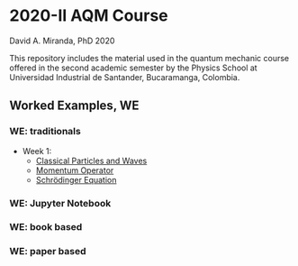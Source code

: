 # 2020-II AQM Course
David A. Miranda, PhD
2020

This repository includes the material used in the quantum mechanic course offered in the second academic semester by the Physics School at Universidad Industrial de Santander, Bucaramanga, Colombia.

## Worked Examples, WE

### WE: traditionals
+ Week 1: 
  + [Classical Particles and Waves](https://github.com/davidalejandromiranda/2020_AQM-Course/WE/traditional/S1_WE_ClassicalParticlesAndWaves_David.pdf)
  + [Momentum Operator](https://github.com/davidalejandromiranda/2020_AQM-Course/WE/traditional/S1_WE_MomentumOperator_David.pdf)
  + [Schrödinger Equation](https://github.com/davidalejandromiranda/2020_AQM-Course/WE/traditional/S1_WE_ScrhodingerEquation_David.pdf)
### WE: Jupyter Notebook

### WE: book based

### WE: paper based